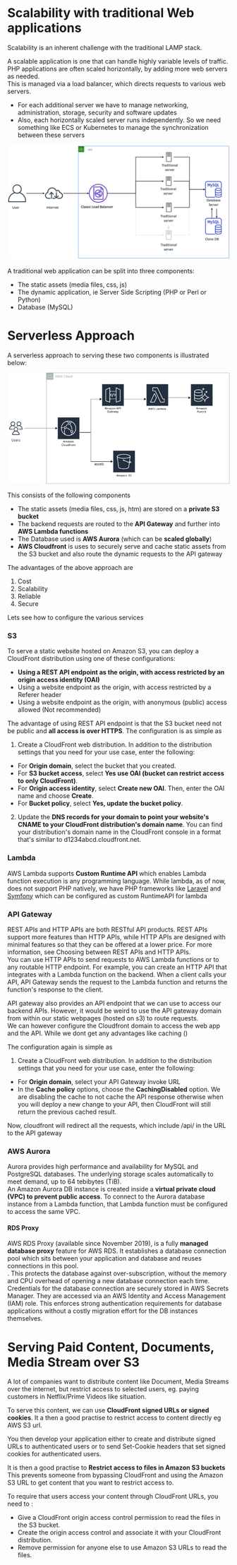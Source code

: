 # Scalability with traditional Web applications

Scalability is an inherent challenge with the traditional LAMP stack. 

A scalable application is one that can handle highly variable levels of traffic. PHP applications are often scaled horizontally, by adding more web servers as needed.  
This is managed via a load balancer, which directs requests to various web servers. 
* For each additional server we have to manage networking, administration, storage, security and software updates
* Also, each horizontally scaled server runs independently. So we need something like ECS or Kubernetes to manage the synchronization between these servers

![](imgs/Screenshot-2020-05-18-at-12.11.25.png)

A traditional web application can be split into three components:
* The static assets (media files, css, js)
* The dynamic application, ie Server Side Scripting (PHP or Perl or Python)
* Database (MySQL)

# Serverless Approach

A serverless approach to serving these two components is illustrated below:

![](imgs/serverless.png)

This consists of the following components
* The static assets (media files, css, js, htm) are stored on a **private S3 bucket**
* The backend requests are routed to the **API Gateway** and further into **AWS Lambda functions**
* The Database used is **AWS Aurora** (which can be **scaled globally**)
* **AWS Cloudfront** is uses to securely serve and cache static assets from the S3 bucket and also route the dynamic requests to the API gateway

The advantages of the above approach are
1. Cost
2. Scalability
3. Reliable
4. Secure

Lets see how to configure the various services

### S3 

To serve a static website hosted on Amazon S3, you can deploy a CloudFront distribution using one of these configurations:
* **Using a REST API endpoint as the origin, with access restricted by an origin access identity (OAI)**
* Using a website endpoint as the origin, with access restricted by a Referer header
* Using a website endpoint as the origin, with anonymous (public) access allowed (Not recommended)

The advantage of using REST API endpoint is that the S3 bucket need not be public and **all access is over HTTPS**.
The configuration is as simple as
1. Create a CloudFront web distribution. In addition to the distribution settings that you need for your use case, enter the following:
* For **Origin domain**, select the bucket that you created.
* For **S3 bucket access**, select **Yes use OAI (bucket can restrict access to only CloudFront)**.
* For **Origin access identity**, select **Create new OAI**. Then, enter the OAI name and choose **Create**.
* For **Bucket policy**, select **Yes, update the bucket policy**.
2. Update the **DNS records for your domain to point your website's CNAME to your CloudFront distribution's domain name**. You can find your distribution's domain name in the CloudFront console in a format that's similar to d1234abcd.cloudfront.net.


### Lambda

AWS Lambda supports **Custom Runtime API** which enables Lambda function execution is any programming language. 
While lambda, as of now, does not support PHP natively, we have PHP frameworks like [Laravel](https://laravel.com/) and [Symfony](https://symfony.com/) which can be configured as custom RuntimeAPI for lambda

### API Gateway

REST APIs and HTTP APIs are both RESTful API products. REST APIs support more features than HTTP APIs, while HTTP APIs are designed with minimal features so that they can be offered at a lower price. For more information, see Choosing between REST APIs and HTTP APIs.  
You can use HTTP APIs to send requests to AWS Lambda functions or to any routable HTTP endpoint. For example, you can create an HTTP API that integrates with a Lambda function on the backend. When a client calls your API, API Gateway sends the request to the Lambda function and returns the function's response to the client.

API gateway also provides an API endpoint that we can use to access our backend APIs. However, it would be weird to use the API gateway domain from within our static webpages (hosted on s3) to route requests.  
We can however configure the Cloudfront domain to access the web app and the API. While we dont get any advantages like caching () 

The configuration again is simple as
1. Create a CloudFront web distribution. In addition to the distribution settings that you need for your use case, enter the following:
* For **Origin domain**, select your  API Gateway invoke URL
* In the **Cache policy** options, choose the **CachingDisabled** option. We are disabling the cache to not cache the API response otherwise when you will deploy a new change to your API, then CloudFront will still return the previous cached result.

Now, cloudfront will redirect all the requests, which include /api/ in the URL to the API gateway

### AWS Aurora

Aurora provides high performance and availability for MySQL and PostgreSQL databases. The underlying storage scales automatically to meet demand, up to 64 tebibytes (TiB).   
An Amazon Aurora DB instance is created inside a **virtual private cloud (VPC) to prevent public access**. To connect to the Aurora database instance from a Lambda function, that Lambda function must be configured to access the same VPC.

#### RDS Proxy 
AWS RDS Proxy (available since November 2019), is a fully **managed database proxy** feature for AWS RDS. It establishes a database connection pool which sits between your application and database and reuses connections in this pool.   
. This protects the database against over-subscription, without the memory and CPU overhead of opening a new database connection each time. Credentials for the database connection are securely stored in AWS Secrets Manager. They are accessed via an AWS Identity and Access Management (IAM) role. This enforces strong authentication requirements for database applications without a costly migration effort for the DB instances themselves.


# Serving Paid Content, Documents, Media Stream over S3

A lot of companies want to distribute content like Document, Media Streams over the internet, but restrict access to selected users, eg. paying customers in Netflix/Prime Videos like situation.

To serve this content, we can use **CloudFront signed URLs or signed cookies**. It a then a good practise to restrict access to content directly eg AWS S3 url.

You then develop your application either to create and distribute signed URLs to authenticated users or to send Set-Cookie headers that set signed cookies for authenticated users.

It is then a good practise to **Restrict access to files in Amazon S3 buckets**
This prevents someone from bypassing CloudFront and using the Amazon S3 URL to get content that you want to restrict access to.

To require that users access your content through CloudFront URLs, you need to :
* Give a CloudFront origin access control permission to read the files in the S3 bucket.
* Create the origin access control and associate it with your CloudFront distribution.
* Remove permission for anyone else to use Amazon S3 URLs to read the files.

